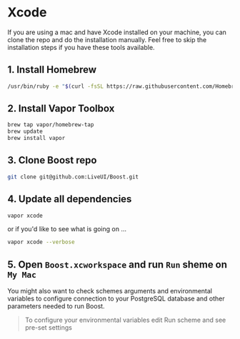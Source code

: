 # Xcode

If you are using a mac and have Xcode installed on your machine, you can clone the repo and do the installation manually. Feel free to skip the installation steps if you have these tools available.

## 1. Install Homebrew

```bash
/usr/bin/ruby -e "$(curl -fsSL https://raw.githubusercontent.com/Homebrew/install/master/install)"
```

## 2. Install Vapor Toolbox

```bash
brew tap vapor/homebrew-tap
brew update
brew install vapor
```

## 3. Clone Boost repo

```bash
git clone git@github.com:LiveUI/Boost.git
```

## 4. Update all dependencies

```bash
vapor xcode
```

or if you'd like to see what is going on ...

```bash
vapor xcode --verbose
```

## 5. Open `Boost.xcworkspace` and run `Run` sheme on `My Mac`

You might also want to check schemes arguments and environmental variables to configure connection to your PostgreSQL database and other parameters needed to run Boost.

> To configure your environmental variables edit Run scheme and see pre-set settings

